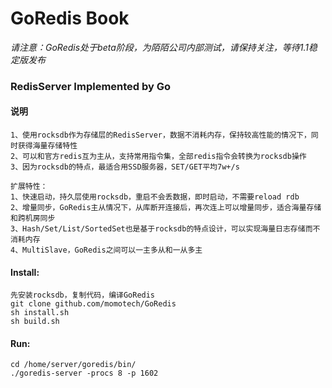 GoRedis Book
=======

*请注意：GoRedis处于beta阶段，为陌陌公司内部测试，请保持关注，等待1.1稳定版发布*

### RedisServer Implemented by Go
#### 说明
	1、使用rocksdb作为存储层的RedisServer，数据不消耗内存，保持较高性能的情况下，同时获得海量存储特性
	2、可以和官方redis互为主从，支持常用指令集，全部redis指令会转换为rocksdb操作
	3、因为rocksdb的特点，最适合用SSD服务器，SET/GET平均7w+/s

	扩展特性：
	1、快速启动，持久层使用rocksdb，重启不会丢数据，即时启动，不需要reload rdb
	2、增量同步，GoRedis主从情况下，从库断开连接后，再次连上可以增量同步，适合海量存储和跨机房同步
	3、Hash/Set/List/SortedSet也是基于rocksdb的特点设计，可以实现海量日志存储而不消耗内存
	4、MultiSlave，GoRedis之间可以一主多从和一从多主

#### Install:
	先安装rocksdb，复制代码，编译GoRedis
	git clone github.com/momotech/GoRedis
	sh install.sh
	sh build.sh

#### Run:
	cd /home/server/goredis/bin/
	./goredis-server -procs 8 -p 1602

